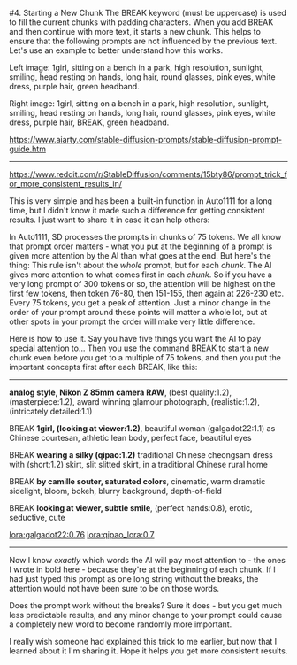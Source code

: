 #4. Starting a New Chunk
The BREAK keyword (must be uppercase) is used to fill the current chunks with padding characters. When you add BREAK and then continue with more text, it starts a new chunk. This helps to ensure that the following prompts are not influenced by the previous text. Let's use an example to better understand how this works.

Left image: 1girl, sitting on a bench in a park, high resolution, sunlight, smiling, head resting on hands, long hair, round glasses, pink eyes, white dress, purple hair, green headband.

Right image: 1girl, sitting on a bench in a park, high resolution, sunlight, smiling, head resting on hands, long hair, round glasses, pink eyes, white dress, purple hair, BREAK, green headband.



https://www.aiarty.com/stable-diffusion-prompts/stable-diffusion-prompt-guide.htm

---





https://www.reddit.com/r/StableDiffusion/comments/15bty86/prompt_trick_for_more_consistent_results_in/



This is very simple and has been a built-in function in Auto1111 for a long time, but I didn't know it made such a difference for getting consistent results. I just want to share it in case it can help others:



In Auto1111, SD processes the prompts in chunks of 75 tokens. We all know that prompt order matters - what you put at the beginning of a prompt is given more attention by the AI than what goes at the end. But here's the thing: This rule isn't about the *whole* prompt, but for each *chunk*. The AI gives more attention to what comes first in each *chunk*. So if you have a very long prompt of 300 tokens or so, the attention will be highest on the first few tokens, then token 76-80, then 151-155, then again at 226-230 etc. Every 75 tokens, you get a peak of attention. Just a minor change in the order of your prompt around these points will matter a whole lot, but at other spots in your prompt the order will make very little difference.



Here is how to use it. Say you have five things you want the AI to pay special attention to... Then you use the command BREAK to start a new chunk even before you get to a multiple of 75 tokens, and then you put the important concepts first after each BREAK, like this:

---

**analog style, Nikon Z 85mm camera RAW**, (best quality:1.2), (masterpiece:1.2), award winning glamour photograph, (realistic:1.2), (intricately detailed:1.1)

BREAK **1girl, (looking at viewer:1.2)**, beautiful woman (galgadot22:1.1) as Chinese courtesan, athletic lean body, perfect face, beautiful eyes

BREAK **wearing a silky (qipao:1.2)** traditional Chinese cheongsam dress with (short:1.2) skirt, slit slitted skirt, in a traditional Chinese rural home

BREAK **by camille souter, saturated colors**, cinematic, warm dramatic sidelight, bloom, bokeh, blurry background, depth-of-field

BREAK **looking at viewer, subtle smile**, (perfect hands:0.8), erotic, seductive, cute

<lora:galgadot22:0.76> <lora:qipao_lora:0.7>

---

Now I know *exactly* which words the AI will pay most attention to - the ones I wrote in bold here - because they're at the beginning of each chunk. If I had just typed this prompt as one long string without the breaks, the attention would not have been sure to be on those words.

Does the prompt work without the breaks? Sure it does - but you get much less predictable results, and any minor change to your prompt could cause a completely new word to become randomly more important.

I really wish someone had explained this trick to me earlier, but now that I learned about it I'm sharing it. Hope it helps you get more consistent results.
